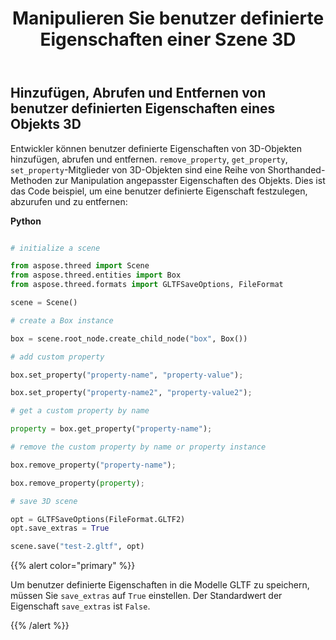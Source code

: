 ﻿---
title: Manipulieren Sie benutzer definierte Eigenschaften einer Szene 3D
type: docs
weight: 80
url: /de/python-net/manipulate-custom-properties-of-a-3d-scene/
description: Entwickler können benutzer definierte Eigenschaften von 3D-Objekten hinzufügen, abrufen und entfernen. Remove Property, Get Property, SetProperty-Mitglieder von 3D-Objekten sind eine Reihe von Shorthanded-Methoden zum Bearbeiten angepasster Eigenschaften des Objekts.
---
## **Hinzufügen, Abrufen und Entfernen von benutzer definierten Eigenschaften eines Objekts 3D**
Entwickler können benutzer definierte Eigenschaften von 3D-Objekten hinzufügen, abrufen und entfernen. `remove_property`, `get_property`, `set_property`-Mitglieder von 3D-Objekten sind eine Reihe von Shorthanded-Methoden zur Manipulation angepasster Eigenschaften des Objekts. Dies ist das Code beispiel, um eine benutzer definierte Eigenschaft festzulegen, abzurufen und zu entfernen:

**Python**

```py

# initialize a scene 

from aspose.threed import Scene
from aspose.threed.entities import Box
from aspose.threed.formats import GLTFSaveOptions, FileFormat

scene = Scene()

# create a Box instance

box = scene.root_node.create_child_node("box", Box())

# add custom property

box.set_property("property-name", "property-value");

box.set_property("property-name2", "property-value2");

# get a custom property by name

property = box.get_property("property-name");

# remove the custom property by name or property instance

box.remove_property("property-name");

box.remove_property(property);

# save 3D scene

opt = GLTFSaveOptions(FileFormat.GLTF2)
opt.save_extras = True

scene.save("test-2.gltf", opt)

```

{{% alert color="primary" %}} 

Um benutzer definierte Eigenschaften in die Modelle GLTF zu speichern, müssen Sie `save_extras` auf `True` einstellen. Der Standardwert der Eigenschaft `save_extras` ist `False`.

{{% /alert %}}
